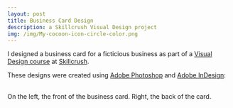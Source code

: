 ```yaml
---
layout: post
title: Business Card Design
description: a Skillcrush Visual Design project
img: /img/My-cocoon-icon-circle-color.png
---
```


I designed a business card for a ficticious business as part of a <a href="https://skillcrush.com/blueprint/visual-designer/">Visual Design course</a> at <a href="https://skillcrush.com/">Skillcrush</a>.

These designs were created using <a href="https://www.adobe.com/products/photoshop.html?promoid=PC1PQQ5T&mv=other">Adobe Photoshop</a> and <a href="https://www.adobe.com/products/indesign.html">Adobe InDesign</a>: 

<div class="img_row">
	<img class="col one" src="{{ site.baseurl }}/img/my-biz-card-front-FINAL.png" alt="" title="business card front"/>
	<img class="col one" src="{{ site.baseurl }}/img/my-biz-card-back-FINAL.png" alt="" title="business card back"/>
	</div>
<div class="col two caption">
  On the left, the front of the business card. Right, the back of the card.
</div>
